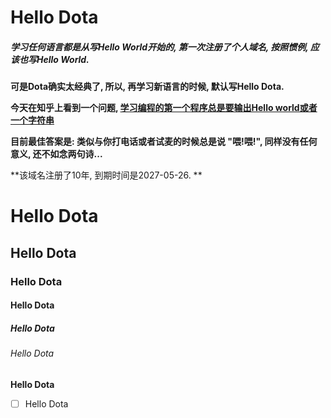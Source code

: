 # Hello Dota



##### 学习任何语言都是从写Hello World开始的, 第一次注册了个人域名, 按照惯例, 应该也写Hello World.

**可是Dota确实太经典了, 所以, 再学习新语言的时候, 默认写Hello Dota.**

**今天在知乎上看到一个问题, [学习编程的第一个程序总是要输出Hello world或者一个字符串](https://www.zhihu.com/question/28498178)**

**目前最佳答案是: 类似与你打电话或者试麦的时候总是说 "喂!喂!", 同样没有任何意义, 还不如念两句诗...** 

**该域名注册了10年, 到期时间是2027-05-26.  **



# Hello Dota

## Hello Dota

### Hello Dota

#### Hello Dota

##### Hello Dota

###### Hello Dota

**Hello Dota**

- [ ] Hello Dota